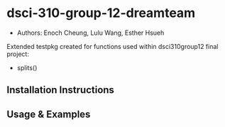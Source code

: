 # dsci-310-group-12-dreamteam
- Authors: Enoch Cheung, Lulu Wang, Esther Hsueh

Extended testpkg created for functions used within dsci310group12 final project:
- splits()

## Installation Instructions

## Usage & Examples

